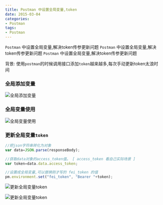 ```yaml
---
title: Postman 中设置全局变量,token
date: 2015-03-04
categories: 
- Postman
tags:
- Postman
---
```

`Postman`  中设置全局变量,解决token传参更新问题
`Postman`  中设置全局变量,解决token传参更新问题
`Postman`  中设置全局变量,解决token传参更新问题

背景: 使用`postman`的时候调用接口添加`token`越来越多,每次手动更新token太浪时间

<!-- more -->

### 全局添加变量

![全局添加变量](/img/other/postman/postman_01.png "全局添加变量")

### 全局变量使用

![全局变量使用](/img/other/postman/postman_02.png "全局变量使用")

### 更新全局变量`token`

```javascript
//把json字符串转化为对象
var data=JSON.parse(responseBody);

//获取data对象的access_token值。 [ access_token 看自己实际场景 ]
var token=data.data.access_token;

//设置成全局变量,可以替换刚才写的 fei_token 的值
pm.environment.set("fei_token", "Bearer "+token);
```

![更新全局变量token](/img/other/postman/postman_03.png "更新全局变量token")

![更新全局变量token](/img/other/postman/postman_token.gif "更新全局变量token")





























